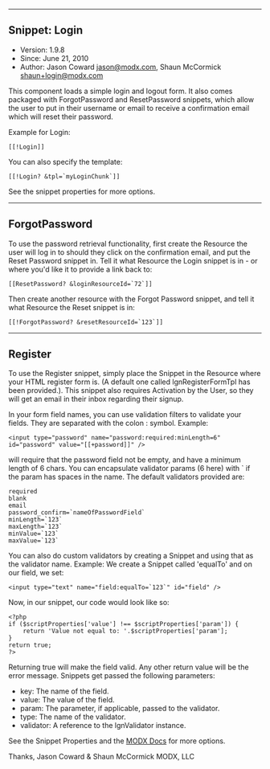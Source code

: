 --------------------
Snippet: Login
--------------------
- Version: 1.9.8
- Since: June 21, 2010
- Author: Jason Coward <jason@modx.com>,
        Shaun McCormick <shaun+login@modx.com>

This component loads a simple login and logout form. It also comes packaged
with ForgotPassword and ResetPassword snippets, which allow the user to put
in their username or email to receive a confirmation email which will reset
their password.

Example for Login:
```
[[!Login]]
```

You can also specify the template:

```
[[!Login? &tpl=`myLoginChunk`]]
```

See the snippet properties for more options.

--------------
ForgotPassword
--------------

To use the password retrieval functionality, first create the Resource the
user will log in to should they click on the confirmation email, and put
the Reset Password snippet in. Tell it what Resource the Login snippet is
in - or where you'd like it to provide a link back to:

```
[[ResetPassword? &loginResourceId=`72`]]
```

Then create another resource with the Forgot Password snippet, and tell it
what Resource the Reset snippet is in:

```
[[!ForgotPassword? &resetResourceId=`123`]]
```

--------
Register
--------

To use the Register snippet, simply place the Snippet in the Resource where
your HTML register form is. (A default one called lgnRegisterFormTpl has
been provided.). This snippet also requires Activation by the User, so they
will get an email in their inbox regarding their signup.

In your form field names, you can use validation filters to validate your
fields. They are separated with the colon : symbol. Example:

```
<input type="password" name="password:required:minLength=6" id="password" value="[[+password]]" />
```

will require that the password field not be empty, and have a minimum
length of 6 chars. You can encapsulate validator params (6 here) with ` if
the param has spaces in the name. The default validators provided are:

```
required
blank
email
password_confirm=`nameOfPasswordField`
minLength=`123`
maxLength=`123`
minValue=`123`
maxValue=`123`
```

You can also do custom validators by creating a Snippet and using that as
the validator name. Example: We create a Snippet called 'equalTo' and
on our field, we set:

```
<input type="text" name="field:equalTo=`123`" id="field" />
```

Now, in our snippet, our code would look like so:

```
<?php
if ($scriptProperties['value'] !== $scriptProperties['param']) {
    return 'Value not equal to: '.$scriptProperties['param'];
}
return true;
?>
```

Returning true will make the field valid. Any other return value will
be the error message. Snippets get passed the following parameters:

- key: The name of the field.
- value: The value of the field.
- param: The parameter, if applicable, passed to the validator.
- type: The name of the validator.
- validator: A reference to the lgnValidator instance.

See the Snippet Properties and the [MODX Docs](https://docs.modx.com/extras/revo/login) for more options.

Thanks,
Jason Coward & Shaun McCormick
MODX, LLC
